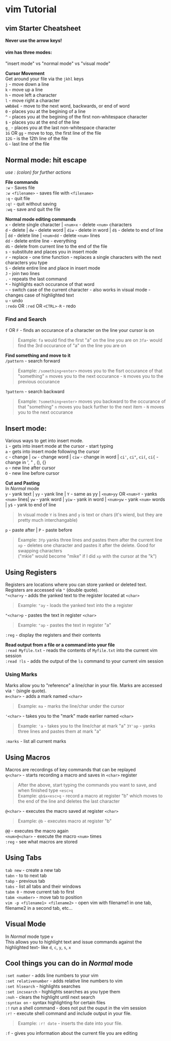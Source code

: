 # vim Tutorial

## vim Starter Cheatsheet
**Never use the arrow keys!**
#### vim has three modes:
"insert mode" vs "normal mode" vs "visual mode"  

**Cursor Movement**  
Get around your file via the `jkhl` keys  
`j` - move down a line  
`k` - move up a line  
`h` - move left a character  
`l` - move right a character  
`wWbBeE` - move to the next word, backwards, or end of word  
`0` - places you at the begining of a line  
`^` - places you at the begining of the first non-whitespace character  
`$` - places you at the end of the line  
`g_` - places you at the last non-whitespace character  
`1G` OR `gg` - move to top, the first line of the file  
`12G` - is the 12th line of the file  
`G` - last line of the file  

## Normal mode: hit escape  
_use : (colon) for further actions_  

**File commands**  
`:w`  - Saves file  
`:w <filename>` - saves file with `<filename>`  
`:q` - quit file  
`:q!` - quit without saving  
`:wq` - save and quit the file  

**Normal mode editing commands**  
`x` - delete single character | `<num>x` - delete `<num>` characters  
`d` - delete | `dw` - delete word | `diw` - delete in word | `d$` - delete to end of line | `dd` - delete line | `<num>dd` - delete `<num>` lines  
`dd` - delete entire line - everything  
`dG` - delete from current line to the end of the file  
`s` - substitute and places you in insert mode  
`r` - replace - one time function - replaces a single characters with the next characters you type  
`S` - delete entire line and place in insert mode  
`J` - join two lines  
`.` - repeats the last command  
`*` - highlights each occurance of that word  
`~` - switch case of the current character - also works in visual mode - changes case of highlighted text  
`u` - undo  
`:redo` OR `:red` OR `<CTRL>-R` - redo  

### Find and Search  

`f` OR `F` - finds an occurance of a character on the line your cursor is on  
>	Example: `fa` would find the first "a" on the line you are on
>	`3fa`- would find the 3rd occurance of "a" on the line you are on

**Find something and move to it**  
`/pattern` -  search forward  
>	Example: `/something<enter>` moves you to the fisrt occurance of that "something"
>	`n` moves you to the next occurance - `N` moves you to the previous occurance

`?pattern` - search backward  
>	Example: `?something<enter>` moves you backward to the occurance of that "something"
>	`n` moves you back further to the next item - `N` moves you to the next occurance

## Insert mode:  
Various ways to get into insert mode.  
`i` - gets into insert mode at the cursor - start typing  
`a` - gets into insert mode following the cursor  
`c` - change | `cw` - change word | `ciw` - change in word | `ci'`, `ci"`, `ci(`, `ci{` - change in ', " , (), {}  
`o` - new line after cursor  
`O` - new line before cursor  

**Cut and Pasting**  
In _Normal_ mode  
`y` - yank text | `yy` - yank line | `Y` - same as yy | `<num>yy` OR `<num>Y` - yanks `<num>` lines| `yw` - yank word | `yiw` - yank in word | `<num>yw` - yank `<num>` words | `y$` - yank to end of line  
>	In visual mode `Y` is lines and `y` is text or chars (it's wierd, but they are pretty much interchangable)  

`p` - paste after | `P` - paste before  
>	Example: `3Yp` yanks three lines and pastes them after the current line  
>	`xp` - deletes one character and pastes it after the delete. Good for swapping characters  
>	("mkie" would become "mike" if I did `xp` with the cursor at the "k")  

## Using Registers  
Registers are locations where you can store yanked or deleted text. Registers are accessed via `"` (double quote).  
`"<char>y` - adds the yanked text to the register located at `<char>`  
>	Example: `"ay` - loads the yanked text into the a register

`"<char>p` - pastes the text in register `<char>`  
>	Example: `"ap` - pastes the text in register "a"

`:reg` - display the registers and their contents  

**Read output from a file or a command into your file**  
`:read Myfile.txt` - reads the contents of `Myfile.txt` into the current vim session  
`:read !ls` - adds the output of the `ls` command to your current vim session  

### Using Marks  
Marks allow you to "reference" a line/char in your file. Marks are accessed via `'` (single quote).  
`m<char>` - adds a mark named `<char>`  
>	Example: `ma` - marks the line/char under the cursor

`'<char>` - takes you to the "mark" made earlier named `<char>`  
>	Example: `'a` - takes you to the line/char at mark "a"
>	`3Y'ap` - yanks three lines and pastes them at mark "a"

`:marks` - list all current marks  

## Using Macros  
Macros are recordings of key commands that can be replayed  
`q<char>` - starts recording a macro and saves in `<char>` register  
>	After the above, start typing the commands you want to save, and when finished type `<esc>q`  
>	Example: `qb$x<esc>q` - record a macro at register "b" which moves to the end of the line and deletes the last character

`@<char>` - executes the macro saved at register `<char>`  
>	Example: `@b` - executes macro at register "b"

`@@` - executes the macro again  
`<num>@<char>` - execute the macro `<num>` times  
`:reg` - see what macros are stored  

## Using Tabs  
`tab new` - create a new tab  
`tabn` - to to next tab  
`tabp` - previous tab  
`tabs` - list all tabs and their windows  
`tabm 0` - move current tab to first  
`tabm <number>` - move tab to position  
`vim -p <filename1> <filename2>` - open vim with filename1 in one tab, filename2 in a second tab, etc... 

## Visual Mode  
In _Normal_ mode type `v`  
This allows you to highlight text and issue commands against the highlighted text- like `d`, `c`, `y`, `s`, `x`  

## Cool things you can do in _Normal_ mode  
`:set number` - adds line numbers to your vim  
`:set relativenumber` - adds relative line numbers to vim  
`:set hlsearch` - highlights searches  
`:set incsearch` - highlights searches as you type them  
`:noh` - clears the highlight until next search  
`:syntax on` - syntax highlighting for certain files  
`:!` run a shell command - does not put the ouput in the vim session  
`:r!` - execute shell command and include output in your file. 
> Example: `:r! date` - inserts the date into your file.
 
`:f` - gives you information about the current file you are editing  
